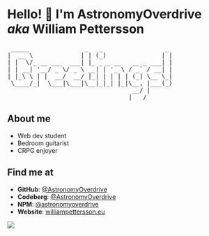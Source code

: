 # Hello! :wave: I'm  AstronomyOverdrive *aka* William Pettersson
<pre>
 _____               _   _                 _ 
|  __ \             | | (_)               | |
| |  \/_ __ ___  ___| |_ _ _ __   __ _ ___| |
| | __| '__/ _ \/ _ \ __| | '_ \ / _` / __| |
| |_\ \ | |  __/  __/ |_| | | | | (_| \__ \_|
 \____/_|  \___|\___|\__|_|_| |_|\__, |___(_)
                                  __/ |      
                                 |___/       
</pre>
## About me
* Web dev student
* Bedroom guitarist
* CRPG enjoyer
## Find me at
* **GitHub**: [@AstronomyOverdrive](https://github.com/AstronomyOverdrive)
* **Codeberg**: [@AstronomyOverdrive](https://codeberg.org/AstronomyOverdrive)
* **NPM**: [@astronomyoverdrive](https://www.npmjs.com/~astronomyoverdrive)
* **Website**: [williampettersson.eu](https://williampettersson.eu/)  
  
![](https://static.fsf.org/nosvn/associate/crm/6984743.png)
